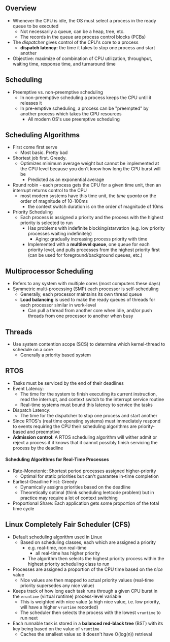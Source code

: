 ## Overview

- Whenever the CPU is idle, the OS must select a process in the ready queue to be executed
  - Not necessarily a queue, can be a heap, tree, etc.
  - The records in the queue are process control blocks (PCBs)
- The *dispatcher* gives control of the CPU's core to a process
  - **dispatch latency:** the time it takes to stop one process and start another
- Objective: maximize of combination of CPU utilization, throughput, waiting time, response time, and turnaround time


## Scheduling

- Preemptive vs. non-preemptive scheduling
  - In non-preemptive scheduling a process keeps the CPU until it releases it
  - In pre-emptive scheduling, a process can be "preempted" by another process which takes the CPU resources
    - All modern OS's use preemptive scheduling

## Scheduling Algorithms

- First come first serve
  - Most basic. Pretty bad
- Shortest job first. Greedy.
  - Optimizes minimum average weight but cannot be implemented at the CPU level because you don't know how long the CPU burst will be
    - Predicted as an exponential average
- Round robin - each process gets the CPU for a given time unit, then an interrupt returns control to the CPU
  - most modern systems have this time unit, the *time quanta* on the order of magnitude of 10-100ms
    - the context switch duration is on the order of magnitude of 10ms
- Priority Scheduling
  - Each process is assigned a priority and the process with the highest priority is selected to run
    - Has problems with indefinite blocking/starvation (e.g. low priority processes waiting indefinitely)
      - Aging: gradually increasing process priority with time
    - Implemented with a **multilevel queue**, one queue for each priority level, and pulls processes from the highest priority first (can be used for foreground/background queues, etc.)


## Multiprocessor Scheduling

- Refers to any system with multiple cores (most computers these days)
- Symmetric multi-processing (SMP) each processor is self-scheduling
  - Generally, each processor maintains its own thread queue
  - **Load balancing** is used to make the ready queues of threads for each processor similar in work-level
    - Can pull a thread from another core when idle, and/or push threads from one processor to another when busy

## Threads

- Use system contention scope (SCS) to determine which kernel-thread to schedule on a core
  - Generally a priority based system

## RTOS

- Tasks must be serviced by the end of their deadlines
- Event Latency:
  - The time for the system to finish executing its current instruction, read the interrupt, and context switch to the interrupt service routine
  - Real-time systems must bound this latency to service the tasks
- Dispatch Latency:
  - The time for the dispatcher to stop one process and start another
- Since RTOS's (real time operating systems) must immediately respond to events requiring the CPU their scheduling algorithms are priority-based and preemptive
- **Admission control**: A RTOS scheduling algorithm will wither admit or reject a process if it knows that it cannot possibly finish servicing the process by the deadline

#### Scheduling Algorithms for Real-Time Processes

- Rate-Monotonic: Shortest period processes assigned higher-priority
  - Optimal for static priorities but can't guarantee in-time completion
- Earliest-Deadline First: Greedy
  - Dynamically assigns priorities based on the deadline
  - Theoretically optimal (think scheduling leetcode problem) but in practice may require a lot of context switching
- Proportional Share: Each application gets some proportion of the total time cycle

## Linux Completely Fair Scheduler (CFS)

- Default scheduling algorithm used in Linux
  - Based on scheduling classes, each which are assigned a priority
    - e.g. real-time, non real-time
      - all real-time has higher priority
    - The algorithm then selects the highest priority process within the highest priority scheduling class to run
- Processes are assigned a proportion of the CPU time based on the *nice* value
  - Nice values are then mapped to actual priority values (real-time priority supersedes any nice value)
- Keeps track of how long each task runs through a given CPU burst in the `vruntime` (virtual runtime) process-level variable
  - This is weighted with nice value (a high nice value, i.e. low priority, will have a higher `vruntime` recorded)
  - The scheduler then selects the process with the lowest `vruntime` to run next
- Each runnable task is stored in a **balanced red-black tree** (BST) with its key being based on the value of `vruntime`
  - Caches the smallest value so it doesn't have O(log(n)) retrieval
